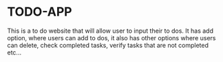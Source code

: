 # TODO-APP
This is a to do website that will allow user to input their to dos. It has add option, where users can add to dos, it also has other options where users can delete, check completed tasks, verify tasks that are not completed etc...
